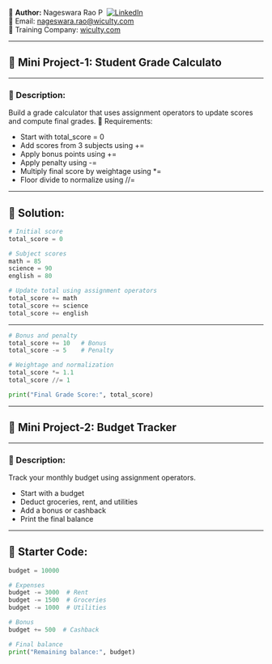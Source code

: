 👤 **Author:** Nageswara Rao P &nbsp;[![LinkedIn](https://img.shields.io/badge/LinkedIn-%230077B5.svg?style=flat-square&logo=linkedin&logoColor=white)](https://www.linkedin.com/in/nageshvkn)  
📧 Email: [nageswara.rao@wiculty.com](mailto:nageswara.rao@wiculty.com)  
🏢 Training Company: [wiculty.com](https://wiculty.com)

---

## 📘 Mini Project-1: Student Grade Calculato

---
### 📌 Description:
Build a grade calculator that uses assignment operators to update scores and compute final grades.
🔧 Requirements:
- Start with total_score = 0
- Add scores from 3 subjects using +=
- Apply bonus points using +=
- Apply penalty using -=
- Multiply final score by weightage using *=
- Floor divide to normalize using //=

---

## 🧱 Solution:
```python
# Initial score
total_score = 0

# Subject scores
math = 85
science = 90
english = 80

# Update total using assignment operators
total_score += math
total_score += science
total_score += english
```
---

```python
# Bonus and penalty
total_score += 10   # Bonus
total_score -= 5    # Penalty

# Weightage and normalization
total_score *= 1.1
total_score //= 1

print("Final Grade Score:", total_score)
```

---

## 📘 Mini Project-2: Budget Tracker

---

### 📌 Description:
Track your monthly budget using assignment operators.
- Start with a budget
- Deduct groceries, rent, and utilities
- Add a bonus or cashback
- Print the final balance

---

## 🧱 Starter Code:
```python
budget = 10000

# Expenses
budget -= 3000  # Rent
budget -= 1500  # Groceries
budget -= 1000  # Utilities

# Bonus
budget += 500  # Cashback

# Final balance
print("Remaining balance:", budget)
```
